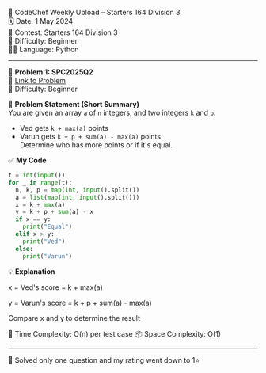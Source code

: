 🚀 CodeChef Weekly Upload – Starters 164 Division 3  
🗓️ Date: 1 May 2024  
📁 Contest: Starters 164 Division 3  
🎯 Difficulty: Beginner  
👨‍💻 Language: Python  

---

🧩 **Problem 1: SPC2025Q2**  
🔗 [Link to Problem](https://www.codechef.com/problems/SPC2025Q2)  
🚩 Difficulty: Beginner  

📝 **Problem Statement (Short Summary)**  
You are given an array `a` of `n` integers, and two integers `k` and `p`.  
- Ved gets `k + max(a)` points  
- Varun gets `k + p + sum(a) - max(a)` points  
Determine who has more points or if it's equal.

✅ **My Code**
```python
t = int(input())
for _ in range(t):
  n, k, p = map(int, input().split())
  a = list(map(int, input().split()))
  x = k + max(a)
  y = k + p + sum(a) - x
  if x == y:
    print("Equal")
  elif x > y:
    print("Ved")
  else:
    print("Varun")
```
💡 **Explanation**

x = Ved's score = k + max(a)

y = Varun's score = k + p + sum(a) - max(a)

Compare x and y to determine the result

🧠 Time Complexity: O(n) per test case
📦 Space Complexity: O(1)

---
🥲 Solved only one question and my rating went down to 1⭐
